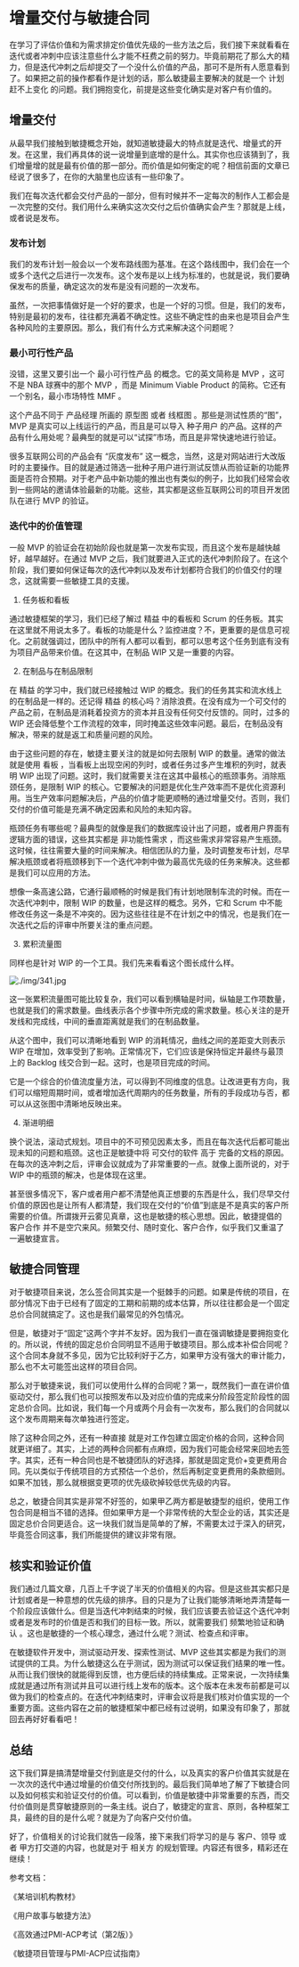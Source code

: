 # 增量交付与敏捷合同

在学习了评估价值和为需求排定价值优先级的一些方法之后，我们接下来就看看在迭代或者冲刺中应该注意些什么才能不枉费之前的努力。毕竟前期花了那么大的精力，但是迭代冲刺之后却提交了一个没什么价值的产品，那可不是所有人愿意看到了。如果把之前的操作都看作是计划的话，那么敏捷最主要解决的就是一个 计划赶不上变化 的问题。我们拥抱变化，前提是这些变化确实是对客户有价值的。

## 增量交付

从最早我们接触到敏捷概念开始，就知道敏捷最大的特点就是迭代、增量式的开发。在这里，我们再具体的说一说增量到底增的是什么。其实你也应该猜到了，我们增量增的就是最有价值的那一部分。而价值是如何衡定的呢？相信前面的文章已经说了很多了，在你的大脑里也应该有一些印象了。

我们在每次迭代都会交付产品的一部分，但有时候并不一定每次的制作人工都会是一次完整的交付。我们用什么来确实这次交付之后价值确实会产生？那就是上线，或者说是发布。

### 发布计划

我们的发布计划一般会以一个发布路线图为基准。在这个路线图中，我们会在一个或多个迭代之后进行一次发布。这个发布是以上线为标准的，也就是说，我们要确保发布的质量，确定这次的发布是没有问题的一次发布。

虽然，一次把事情做好是一个好的要求，也是一个好的习惯。但是，我们的发布，特别是最初的发布，往往都充满着不确定性。这些不确定性的由来也是项目会产生各种风险的主要原因。那么，我们有什么方式来解决这个问题呢？

### 最小可行性产品

没错，这里又要引出一个 最小可行性产品 的概念。它的英文简称是 MVP ，这可不是 NBA 球赛中的那个 MVP ，而是 Minimum Viable Product 的简称。它还有一个别名，最小市场特性 MMF 。

这个产品不同于 产品经理 所画的 原型图 或者 线框图 。那些是测试性质的“图”，MVP 是真实可以上线运行的产品，而且是可以导入 种子用户 的产品。这样的产品有什么用处呢？最典型的就是可以“试探”市场，而且是非常快速地进行验证。

很多互联网公司的产品会有 “灰度发布” 这一概念，当然，这是对网站进行大改版时的主要操作。目的就是通过筛选一批种子用户进行测试反馈从而验证新的功能界面是否符合预期。对于老产品中新功能的推出也有类似的例子，比如我们经常会收到一些网站的邀请体验最新的功能。这些，其实都是这些互联网公司的项目开发团队在进行 MVP 的验证。

### 迭代中的价值管理

一般 MVP 的验证会在初始阶段也就是第一次发布实现，而且这个发布是越快越好，越早越好。在通过 MVP 之后，我们就要进入正式的迭代冲刺阶段了。在这个阶段，我们要如何保证每次的迭代冲刺以及发布计划都符合我们的价值交付的理念，这就需要一些敏捷工具的支援。

1. 任务板和看板

通过敏捷框架的学习，我们已经了解过 精益 中的看板和 Scrum 的任务板。其实在这里就不用说太多了。看板的功能是什么？监控进度？不，更重要的是信息可视化。之前就强调过，团队中的所有人都可以看到，都可以思考这个任务到底有没有为项目产品带来价值。在这其中，在制品 WIP 又是一重要的内容。

2. 在制品与在制品限制

在 精益 的学习中，我们就已经接触过 WIP 的概念。我们的任务其实和流水线上的在制品是一样的。还记得 精益 的核心吗？消除浪费。在没有成为一个可交付的产品之前，在制品是消耗着投资方的资本并且没有任何交付反馈的。同时，过多的 WIP 还会降低整个工作流程的效率，同时掩盖这些效率问题。最后，在制品没有解决，带来的就是返工和质量问题的风险。

由于这些问题的存在，敏捷主要关注的就是如何去限制 WIP 的数量。通常的做法就是使用 看板 ，当看板上出现空闲的列时，或者任务过多产生堆积的列时，就表明 WIP 出现了问题。这时，我们就需要关注在这其中最核心的瓶颈事务。消除瓶颈任务，是限制 WIP 的核心。它要解决的问题是优化生产效率而不是优化资源利用。当生产效率问题解决后，产品的价值才能更顺畅的通过增量交付。否则，我们交付的价值可能是充满不确定因素和风险的未知内容。

瓶颈任务有哪些呢？最典型的就像是我们的数据库设计出了问题，或者用户界面有逻辑方面的错误，这些其实都是 非功能性需求 ，而这些需求非常容易产生瓶颈。这时候，往往需要大量的时间来解决。相信团队的力量，及时调整发布计划，尽早解决瓶颈或者将瓶颈移到下一个迭代冲刺中做为最高优先级的任务来解决。这些都是我们可以应用的方法。

想像一条高速公路，它通行最顺畅的时候是我们有计划地限制车流的时候。而在一次迭代冲刺中，限制 WIP 的数量，也是这样的概念。另外，它和 Scrum 中不能修改任务这一条是不冲突的。因为这些往往是不在计划之中的情况，也是我们在一次迭代之后的评审中所要关注的重点问题。

3. 累积流量图

同样也是针对 WIP 的一个工具。我们先来看看这个图长成什么样。

![./img/341.jpg](./img/341.jpg)

这一张累积流量图可能比较复杂，我们可以看到横轴是时间，纵轴是工作项数量，也就是我们的需求数量。曲线表示各个步骤中所完成的需求数量。核心关注的是开发线和完成线，中间的垂直距离就是我们的在制品数量。

从这个图中，我们可以清晰地看到 WIP 的消耗情况，曲线之间的差距变大则表示 WIP 在增加，效率受到了影响。正常情况下，它们应该是保持恒定并最终与最顶上的 Backlog 线交合到一起。这时，也是项目完成的时间。

它是一个综合的价值流度量方法，可以得到不同维度的信息。让改进更有方向，我们可以缩短周期时间，或者增加迭代周期内的任务数量，所有的手段成功与否，都可以从这张图中清晰地反映出来。

4. 渐进明细

换个说法，滚动式规划。项目中的不可预见因素太多，而且在每次迭代后都可能出现未知的问题和瓶颈。这也正是敏捷中将 可交付的软件 高于 完备的文档的原因。在每次的迭冲刺之后，评审会议就成为了非常重要的一点。就像上面所说的，对于 WIP 中的瓶颈的解决，也是体现在这里。

甚至很多情况下，客户或者用户都不清楚他真正想要的东西是什么，我们尽早交付价值的原因也是让所有人都清楚，我们现在交付的“价值”到底是不是真实的客户所需要的价值。所谓拨开云雾见真章，这也是敏捷的核心思想。因此，敏捷提倡的 客户合作 并不是空穴来风。频繁交付、随时变化、客户合作，似乎我们又重温了一遍敏捷宣言。

## 敏捷合同管理

对于敏捷项目来说，怎么签合同其实是一个挺棘手的问题。如果是传统的项目，在部分情况下由于已经有了固定的工期和前期的成本估算，所以往往都会是一个固定总价合同就搞定了。这也是我们最常见的外包情况。

但是，敏捷对于“固定”这两个字并不友好。因为我们一直在强调敏捷是要拥抱变化的。所以说，传统的固定总价合同明显不适用于敏捷项目。那么成本补偿合同呢？这个合同本身就不多见，因为它比较利好于乙方，如果甲方没有强大的审计能力，那么也不太可能签出这样的项目合同。

那么对于敏捷来说，我们可以使用什么样的合同呢？第一，既然我们一直在讲价值驱动交付，那么我们也可以按照发布以及对应价值的完成来分阶段签定阶段性的固定总价合同。比如说，我们每一个月或两个月会有一次发布，那么我们的合同就以这个发布周期来每次单独进行签定。

除了这种合同之外，还有一种直接 就是对工作包建立固定价格的合同，这种合同就更详细了。其实，上述的两种合同都有点麻烦，因为我们可能会经常来回地去签字。其实，还有一种合同也是不敏捷团队的好选择，那就是固定竞价+变更费用合同。先以类似于传统项目的方式预估一个总价，然后再制定变更费用的条款细则。如果不加钱，那么就根据变更项的优先级砍掉较低优先级的内容。

总之，敏捷合同其实是非常不好签的，如果甲乙两方都是敏捷型的组织，使用工作包合同是相当不错的选择。但如果甲方是一个非常传统的大型企业的话，其实还是固定总价合同更适合。这一块我们就当是简单的了解，不需要太过于深入的研究，毕竟签合同这事，我们所能提供的建议非常有限。

## 核实和验证价值

我们通过几篇文章，几百上千字说了半天的价值相关的内容。但是这些其实都只是计划或者是一种意想的优先级的排序。目的只是为了让我们能够清晰地弄清楚每一个阶段应该做什么。但是当迭代冲刺结束的时候，我们应该要去验证这个迭代冲刺或者是发布时的价值是否和我们的目标一致。所以，就需要我们 频繁地验证和确认 。这也是敏捷的一个核心理念，通过什么呢？测试、检查点和评审。

在敏捷软件开发中，测试驱动开发、探索性测试、MVP 这些其实都是为我们的测试提供的工具。为什么敏捷这么在乎测试，因为测试可以保证我们结果的唯一性。从而让我们很快的就能得到反馈，也方便后续的持续集成。正常来说，一次持续集成就是通过所有测试并且可以进行线上发布的版本。这个版本在未发布前都是可以做为我们的检查点的。在迭代冲刺结束时，评审会议将是我们核对价值实现的一个重要方面。这些内容在之前的敏捷框架中都已经有过说明，如果没有印象了，那就回去再好好看看吧！
 
## 总结

这下我们算是搞清楚增量交付到底是交付的什么，以及真实的客户价值其实就是在一次次的迭代中通过增量的价值交付所找到的。最后我们简单地了解了下敏捷合同以及如何核实和验证交付的价值。可以看到，价值是敏捷中非常重要的东西，而交付价值则是贯穿敏捷原则的一条主线。说白了，敏捷定的宣言、原则，各种框架工具，最终的目的是什么呢？就是为了向客户交付价值。

好了，价值相关的讨论我们就告一段落，接下来我们将学习的是与 客户、领导 或者 甲方打交道的内容，也就是对于 相关方 的规划管理。内容还有很多，精彩还在继续！

参考文档：

《某培训机构教材》

《用户故事与敏捷方法》

《高效通过PMI-ACP考试（第2版）》

《敏捷项目管理与PMI-ACP应试指南》